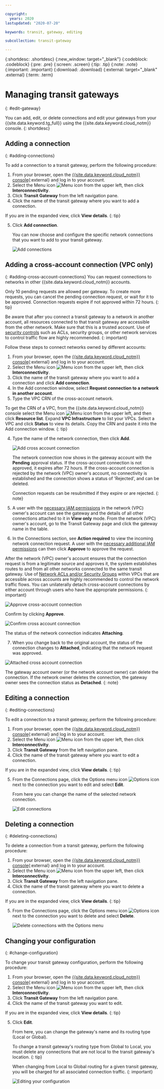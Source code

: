```yaml
---

copyright:
  years: 2020
lastupdated: "2020-07-20"

keywords: transit, gateway, editing

subcollection: transit-gateway

---
```


{:shortdesc: .shortdesc}
{:new_window: target="_blank"}
{:codeblock: .codeblock}
{:pre: .pre}
{:screen: .screen}
{:tip: .tip}
{:note: .note}
{:important: .important}
{:download: .download}
{:external: target="_blank" .external}
{:term: .term}

# Managing transit gateways
{: #edit-gateway}

You can add, edit, or delete connections and edit your gateways from your {{site.data.keyword.tg_full}} using the {{site.data.keyword.cloud_notm}} console.
{: shortdesc}

## Adding a connection
{: #adding-connections}

To add a connection to a transit gateway, perform the following procedure:
1. From your browser, open the [{{site.data.keyword.cloud_notm}} console](https://cloud.ibm.com){:external} and log in to your account.
2. Select the Menu icon ![Menu icon](../../icons/icon_hamburger.svg) from the upper left, then click **Interconnectivity**.
3. Click **Transit Gateway** from the left navigation pane.
4. Click the name of the transit gateway where you want to add a connection.

  If you are in the expanded view, click **View details**.
  {: tip}

5. Click **Add connection**.

   You can now choose and configure the specific network connections that you want to add to your transit gateway.

   ![Add connections](images/addConnection.png "Adding connections")

## Adding a cross-account connection (VPC only)
{: #adding-cross-account-connections}
You can request connections to networks in other {{site.data.keyword.cloud_notm}} accounts.

  Only 10 pending requests are allowed per gateway. To create more requests, you can cancel the pending connection request, or wait for it to be approved. Connection requests expire if not approved within 72 hours. 
  {: tip}
  
  Be aware that after you connect a transit gateway to a network in another account, all resources connected to that transit gateway are accessible from the other network. Make sure that this is a trusted account. Use of [security controls](/docs/vpc?topic=vpc-security-in-your-vpc) such as ACLs, security groups, or other network services to control traffic flow are highly recommended.
  {: important}

Follow these steps to connect networks owned by different accounts:

1. From your browser, open the [{{site.data.keyword.cloud_notm}} console](https://cloud.ibm.com){:external} and log in to your account.
2. Select the Menu icon ![Menu icon](../../icons/icon_hamburger.svg) from the upper left, then click **Interconnectivity**.
3. Click the name of the transit gateway where you want to add a connection and click **Add connection**.
4. In the Add connection window, select **Request connection to a network in another account**.
5. Type the VPC CRN of the cross-account network.
  
  To get the CRN of a VPC, from the {{site.data.keyword.cloud_notm}} console select the Menu icon ![Menu icon](../../icons/icon_hamburger.svg) from the upper left, and then click **Resource list**. Expand **VPC Infrastructure** to list your VPCs. Select a VPC and click **Status** to view its details. Copy the CRN and paste it into the Add connection window.
  {: tip}

4. Type the name of the network connection, then click **Add**.

   ![Add cross account connection](images/addCrossAcctConnection.png "Adding cross account connection")

   The network connection now shows in the gateway account with the **Pending** approval status. If the cross-account connection is not approved, it expires after 72 hours. If the cross-account connection is rejected by the network (VPC) owner's account, no connectivity is established and the connection shows a status of 'Rejected', and can be deleted. 

   Connection requests can be resubmitted if they expire or are rejected. 
   {: note}

5. A user with the [necessary IAM permissions](/docs/transit-gateway?topic=transit-gateway-iam#iam) in the network (VPC) owner's account can see the gateway and the details of all other connections attached to it in **View only** mode. From the network (VPC) owner's account, go to the Transit Gateway page and click the gateway name in the table.
6. In the Connections section, see **Action required** to view the incoming network connection request. A user with the [necessary additional IAM permissions](/docs/transit-gateway?topic=transit-gateway-iam#iam) can then click **Approve** to approve the request. 

  After the network (VPC) owner's account ensures that the connection request is from a legitimate source and approves it, the system establishes routes to and from all other networks connected to the same transit gateway. Use of [Network ACLs and/or Security Groups](/docs/vpc?topic=vpc-security-in-your-vpc#security-in-your-vpc) within VPCs that are accessible across accounts are highly recommended to control the network traffic flows. You can unilaterally detach cross-account connections by either account through users who have the appropriate permissions.
  {: important}

  ![Approve cross-account connection](images/approveCrossAcctConnection.png "Approve cross account connection")

  Confirm by clicking **Approve**.

  ![Confirm cross account connection](images/confirmCrossAcctConnection.png "Confirm cross account connection")

  The status of the network connection indicates **Attaching**.

7. When you change back to the original account, the status of the connection changes to **Attached**, indicating that the network request was approved.

  ![Attached cross account connection](images/attachedCrossAcctConnection.png "Attached cross account connection")

  The gateway account owner (or the network account owner) can delete the connection. If the network owner deletes the connection, the gateway owner sees the connection status as **Detached**. 
  {: note}

## Editing a connection
{: #editing-connections}

To edit a connection to a transit gateway, perform the following procedure:
1. From your browser, open the [{{site.data.keyword.cloud_notm}} console](https://cloud.ibm.com){:external} and log in to your account.
2. Select the Menu icon ![Menu icon](../../icons/icon_hamburger.svg) from the upper left, then click **Interconnectivity**.
3. Click **Transit Gateway** from the left navigation pane.
4. Click the name of the transit gateway where you want to edit a connection.

  If you are in the expanded view, click **View details**.
  {: tip}

5. From the Connections page, click the Options menu icon ![Options icon](../../icons/actions-icon-vertical.svg) next to the connection you want to edit and select **Edit**.

   From here you can change the name of the selected network connection.

   ![Edit connections](images/7-editingGlobaltoLocalTG.png "Editing connections")

## Deleting a connection
{: #deleting-connections}

To delete a connection from a transit gateway, perform the following procedure:
1. From your browser, open the [{{site.data.keyword.cloud_notm}} console](https://cloud.ibm.com){:external} and log in to your account.
2. Select the Menu icon ![Menu icon](../../icons/icon_hamburger.svg) from the upper left, then click **Interconnectivity**.
3. Click **Transit Gateway** from the left navigation pane.
4. Click the name of the transit gateway where you want to delete a connection.

  If you are in the expanded view, click **View details**.
  {: tip}

5. From the Connections page, click the Options menu icon ![Options icon](../../icons/actions-icon-vertical.svg) next to the connection you want to delete and select **Delete**.

   ![Delete connections with the Options menu](images/deleteConnection.png "Delete connections with the Options menu")

## Changing your configuration
{: #change-configuration}

To change your transit gateway configuration, perform the following procedure:
1. From your browser, open the [{{site.data.keyword.cloud_notm}} console](https://cloud.ibm.com){:external} and log in to your account.
2. Select the Menu icon ![Menu icon](../../icons/icon_hamburger.svg) from the upper left, then click **Interconnectivity**.
3. Click **Transit Gateway** from the left navigation pane.
4. Click the name of the transit gateway you want to edit.

  If you are in the expanded view, click **View details**.
  {: tip}

5. Click **Edit**.

   From here, you can change the gateway's name and its routing type (Local or Global).

   To change a transit gateway's routing type from Global to Local, you must delete any connections that are not local to the transit gateway's location.
{: tip}

   When changing from Local to Global routing for a given transit gateway, you will be charged for all associated connection traffic.
{: important}

   ![Editing your configuration](images/editConnection.png "Editing your configuration")
